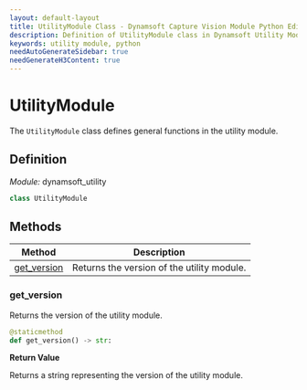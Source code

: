 ```yaml
---
layout: default-layout
title: UtilityModule Class - Dynamsoft Capture Vision Module Python Edition API Reference
description: Definition of UtilityModule class in Dynamsoft Utility Module Python Edition.
keywords: utility module, python
needAutoGenerateSidebar: true
needGenerateH3Content: true
---
```


# UtilityModule

The `UtilityModule` class defines general functions in the utility module.

## Definition

*Module:* dynamsoft_utility

```python
class UtilityModule 
```

## Methods

| Method                     | Description                                |
| -------------------------- | ------------------------------------------ |
| [get_version](#get_version)  | Returns the version of the utility module. |

### get_version

Returns the version of the utility module.

```python
@staticmethod
def get_version() -> str:
```

**Return Value**

Returns a string representing the version of the utility module.
